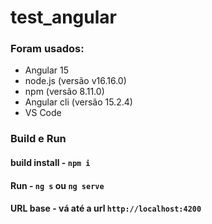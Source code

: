 # test_angular

### Foram usados:

* Angular 15
* node.js (versão v16.16.0)
* npm (versão 8.11.0)
* Angular cli (versão 15.2.4)
* VS Code

### Build e Run

#### build install - `npm i` 

#### Run - `ng s` ou `ng serve`

#### URL base - vá até a url `http://localhost:4200` 
